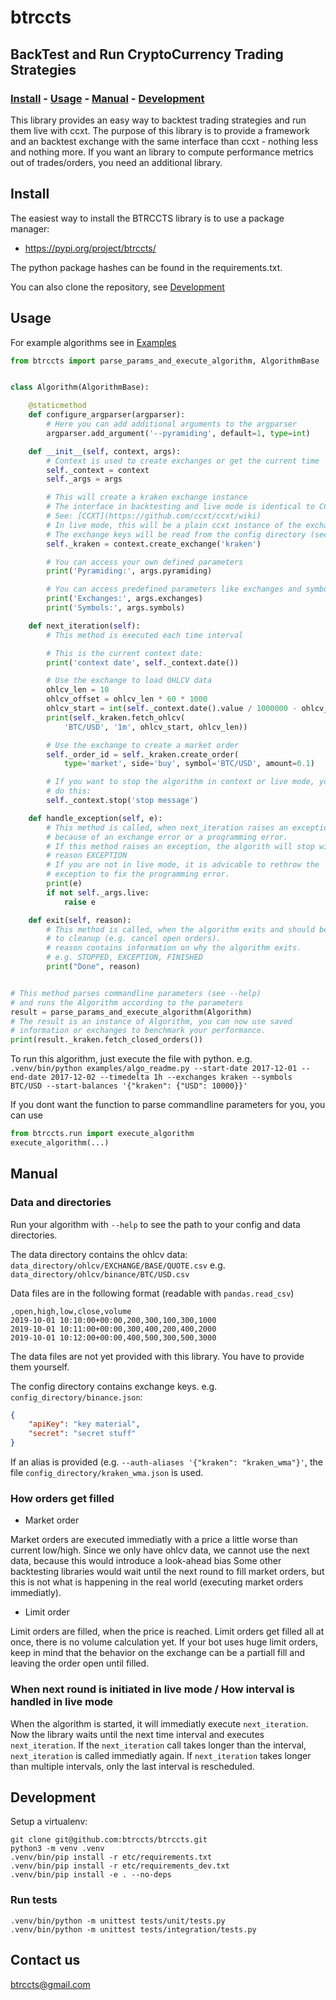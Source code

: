 # btrccts
## BackTest and Run CryptoCurrency Trading Strategies

### [Install](#install) - [Usage](#usage) - [Manual](#manual) - [Development](#development)

This library provides an easy way to backtest trading strategies and run them live with ccxt.
The purpose of this library is to provide a framework and an backtest exchange with the same
interface than ccxt - nothing less and nothing more.
If you want an library to compute performance metrics out of trades/orders,
you need an additional library.

## Install

The easiest way to install the BTRCCTS library is to use a package manager:

- https://pypi.org/project/btrccts/

The python package hashes can be found in the requirements.txt.

You can also clone the repository, see [Development](development)

## Usage

For example algorithms see in [Examples](examples/)
```python
from btrccts import parse_params_and_execute_algorithm, AlgorithmBase


class Algorithm(AlgorithmBase):

    @staticmethod
    def configure_argparser(argparser):
        # Here you can add additional arguments to the argparser
        argparser.add_argument('--pyramiding', default=1, type=int)

    def __init__(self, context, args):
        # Context is used to create exchanges or get the current time
        self._context = context
        self._args = args

        # This will create a kraken exchange instance
        # The interface in backtesting and live mode is identical to CCXT.
        # See: [CCXT](https://github.com/ccxt/ccxt/wiki)
        # In live mode, this will be a plain ccxt instance of the exchange
        # The exchange keys will be read from the config directory (see --help)
        self._kraken = context.create_exchange('kraken')

        # You can access your own defined parameters
        print('Pyramiding:', args.pyramiding)

        # You can access predefined parameters like exchanges and symbols
        print('Exchanges:', args.exchanges)
        print('Symbols:', args.symbols)

    def next_iteration(self):
        # This method is executed each time interval

        # This is the current context date:
        print('context date', self._context.date())

        # Use the exchange to load OHLCV data
        ohlcv_len = 10
        ohlcv_offset = ohlcv_len * 60 * 1000
        ohlcv_start = int(self._context.date().value / 1000000 - ohlcv_offset)
        print(self._kraken.fetch_ohlcv(
            'BTC/USD', '1m', ohlcv_start, ohlcv_len))

        # Use the exchange to create a market order
        self._order_id = self._kraken.create_order(
            type='market', side='buy', symbol='BTC/USD', amount=0.1)

        # If you want to stop the algorithm in context or live mode, you can
        # do this:
        self._context.stop('stop message')

    def handle_exception(self, e):
        # This method is called, when next_iteration raises an exception, e.g.
        # because of an exchange error or a programming error.
        # If this method raises an exception, the algorith will stop with
        # reason EXCEPTION
        # If you are not in live mode, it is advicable to rethrow the
        # exception to fix the programming error.
        print(e)
        if not self._args.live:
            raise e

    def exit(self, reason):
        # This method is called, when the algorithm exits and should be used
        # to cleanup (e.g. cancel open orders).
        # reason contains information on why the algorithm exits.
        # e.g. STOPPED, EXCEPTION, FINISHED
        print("Done", reason)


# This method parses commandline parameters (see --help)
# and runs the Algorithm according to the parameters
result = parse_params_and_execute_algorithm(Algorithm)
# The result is an instance of Algorithm, you can now use saved
# information or exchanges to benchmark your performance.
print(result._kraken.fetch_closed_orders())
```

To run this algorithm, just execute the file with python.
e.g. `.venv/bin/python examples/algo_readme.py --start-date 2017-12-01 --end-date 2017-12-02 --timedelta 1h --exchanges kraken --symbols BTC/USD --start-balances '{"kraken": {"USD": 10000}}'`

If you dont want the function to parse commandline parameters for you, you can use
```python
from btrccts.run import execute_algorithm
execute_algorithm(...)
```


## Manual

### Data and directories

Run your algorithm with `--help` to see the path to your config and data directories.

The data directory contains the ohlcv data:
`data_directory/ohlcv/EXCHANGE/BASE/QUOTE.csv`
e.g.
`data_directory/ohlcv/binance/BTC/USD.csv`

Data files are in the following format (readable with `pandas.read_csv`)
```csv
,open,high,low,close,volume
2019-10-01 10:10:00+00:00,200,300,100,300,1000
2019-10-01 10:11:00+00:00,300,400,200,400,2000
2019-10-01 10:12:00+00:00,400,500,300,500,3000
```
The data files are not yet provided with this library. You have to provide them yourself.


The config directory contains exchange keys.
e.g. `config_directory/binance.json`:
```json
{
    "apiKey": "key material",
    "secret": "secret stuff"
}
```
If an alias is provided (e.g. `--auth-aliases '{"kraken": "kraken_wma"}'`,
the file `config_directory/kraken_wma.json` is used.


### How orders get filled

- Market order

Market orders are executed immediatly with a price a little worse than current low/high.
Since we only have ohlcv data, we cannot use the next data, because this would introduce
a look-ahead bias
Some other backtesting libraries would wait until the next round to fill market orders,
but this is not what is happening in the real world (executing market orders immediatly).

- Limit order

Limit orders are filled, when the price is reached. Limit orders get filled
all at once, there is no volume calculation yet. If your bot uses huge limit orders,
keep in mind that the behavior on the exchange can be a partiall fill and leaving the
order open until filled.


### When next round is initiated in live mode / How interval is handled in live mode

When the algorithm is started, it will immediatly execute `next_iteration`.
Now the library waits until the next time interval and executes `next_iteration`.
If the `next_iteration` call takes longer than the interval, `next_iteration` is
called immediatly again. If `next_iteration` takes longer than multiple intervals,
only the last interval is rescheduled.

## Development

Setup a virtualenv:

```shell
git clone git@github.com:btrccts/btrccts.git
python3 -m venv .venv
.venv/bin/pip install -r etc/requirements.txt
.venv/bin/pip install -r etc/requirements_dev.txt
.venv/bin/pip install -e . --no-deps
```

### Run tests

```shell
.venv/bin/python -m unittest tests/unit/tests.py
.venv/bin/python -m unittest tests/integration/tests.py
```

## Contact us

btrccts@gmail.com
